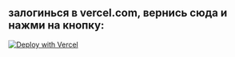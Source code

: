## залогинься в vercel.com, вернись сюда и нажми на кнопку:

[![Deploy with Vercel](https://vercel.com/button)](https://vercel.com/new/clone?repository-url=https://github.com/prolapser/dpsk)


